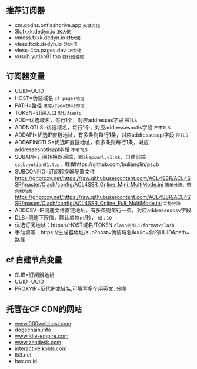 ## 推荐订阅器  
- cm.godns.onflashdrive.app `天城大佬`  
- 3k.fxxk.dedyn.io `3K大佬`  
- vmess.fxxk.dedyn.io `CM大佬`  
- vless.fxxk.dedyn.io `CM大佬` 
- vless-4ca.pages.dev `CM大佬`  
- yusub.yutian81.top  `自行搭建的`  
## 订阅器变量
- UUID=UUID  
- HOST=伪装域名  `cf pages地址`  
- PATH=路径  `填写/?ed=2048即可`  
- TOKEN=订阅入口  `默认为auto`  
- ADD=优选域名，每行1个，对应addresses字段  `带TLS`  
- ADDNOTLS=优选域名，每行1个，对应addressesnotls字段  `不带TLS`  
- ADDAPI=优选IP直链地址，有多条则每行1条，对应addressesapi字段  `带TLS`
- ADDAPINOTLS=优选IP直链地址，有多条则每行1条，对应addressesnotlsapi字段  `不带TLS`  
- SUBAPI=订阅转换器后端，默认`apiurl.v1.mk`，自建前端`csub.yutian81.top`，教程https://github.com/bulianglin/psub   
- SUBCONFIG=订阅转换器配置文件  
https://ghproxy.net/https://raw.githubusercontent.com/ACL4SSR/ACL4SSR/master/Clash/config/ACL4SSR_Online_Mini_MultiMode.ini  `简单分流，带负载均衡`  
https://ghproxy.net/https://raw.githubusercontent.com/ACL4SSR/ACL4SSR/master/Clash/config/ACL4SSR_Online_Full_MultiMode.ini  `完整分流`  
- ADDCSV=IP测速文件直链地址，有多条则每行一条，对应addressescsv字段  
- DLS=测速下限值，默认单位m/秒， `如：10`  
- 优选订阅地址：https://HOST域名/TOKEN `clash则加上?format/clash`  
- 手动填写：https://生成器地址/sub?host=伪装域名&uuid=你的UUID&path=路径  
## cf 自建节点变量
- SUB=订阅器地址  
- UUID=UUID  
- PROXYIP=反代IP或域名,可填写多个用英文`,`分隔  
## 托管在CF CDN的网站
- www.000webhost.com  
- dogechain.info  
- www.idle-empire.com  
- www.zendesk.com  
- interactive.kohls.com
- l53.net
- hax.co.id  
